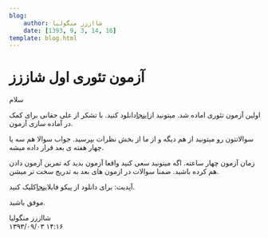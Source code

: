 ```yaml
---
blog:
    author: شااززز منگولیا
    date: [1393, 9, 3, 14, 16]
template: blog.html
---
```

# آزمون تئوری اول شاززز

<div class="cnt">
سلام<p></p>

<p>اولین آزمون تئوری اماده شد. میتونید از<a href="https://www.dropbox.com/s/6onwu0mykzgq4aq/Theory%201.pdf?dl=1" target="_blank">اینجا</a>دانلود کنید. با تشکر از علی حقانی برای کمک در آماده سازی آزمون.</p>
<p>سوالاتتون رو میتونید از هم دیگه و از ما از بخش نظرات بپرسید. جواب سوالا هم سه یا چهار هفته ی بعد قرار داده میشه.</p>
<p>زمان آزمون چهار ساعته. اگه میتونید سعی کنید واقعا آزمون بدید که تمرین آزمون دادن هم کرده باشید. ضمنا سوالات در ازمون های بعد به تدریج سخت تر میشن.</p>
<p>آپدیت:‌ برای دانلود از پیکو فایل<a href="http://s5.picofile.com/file/8154264176/Theory_1.pdf.html" target="_blank">اینجا</a>کلیک کنید.</p>
<p>موفق باشید.</p>
</div>

<div class="blog-info">
    <div class="blog-author">شااززز منگولیا</div>
    <div class="blog-date">۱۳۹۳/۰۹/۰۳ ۱۴:۱۶</div>
</div>

